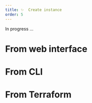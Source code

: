 ```yaml
---
title: ✨  Create instance
order: 5
---
```


In progress ...

# From web interface

# From CLI

# From Terraform
